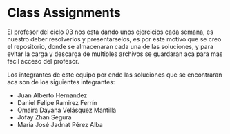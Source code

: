 # Class Assignments
El profesor del ciclo 03 nos esta dando unos ejercicios cada semana, es nuestro deber resolverlos y presentarselos, es por este motivo que se creo el repositorio, donde se almacenaran cada una de las soluciones, y para evitar la carga y descarga de multiples archivos se guardaran aca para mas facil acceso del profesor.

Los integrantes de este equipo por ende las soluciones que se encontraran aca son de los siguientes integrantes:
* Juan Alberto Hernandez
* Daniel Felipe Ramirez Ferrín
* Omaira Dayana Velásquez Mantilla
* Jofay Zhan Segura
* María José Jadnat Pérez Alba
